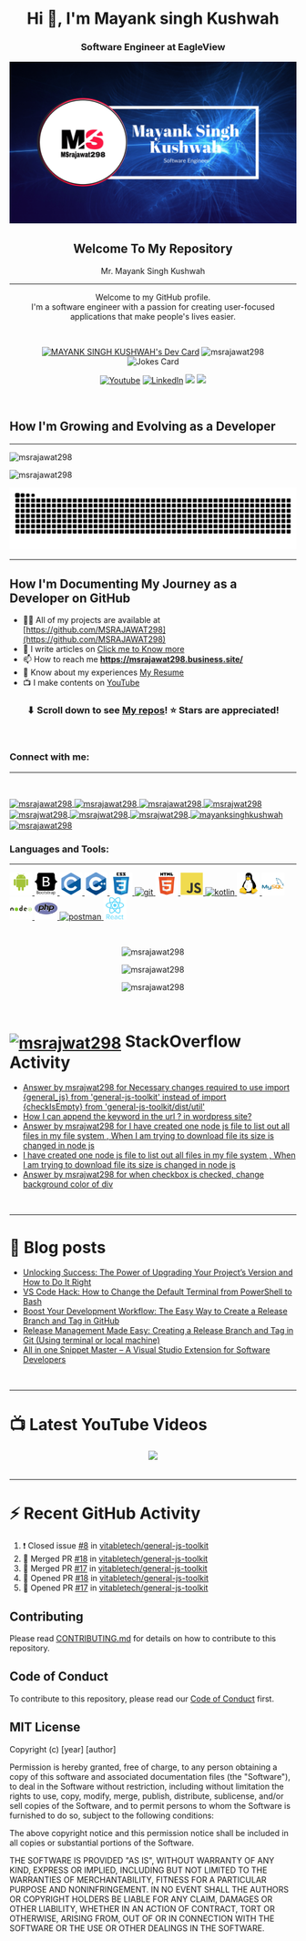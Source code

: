 <h1 align="center">Hi 👋, I'm Mayank singh Kushwah</h1>
<h3 align="center">Software Engineer at EagleView</h3>
<p align="center">
  <img src="https://raw.githubusercontent.com/MSRAJAWAT298/msrajawat298/main/images/background-images/msrajawat298_bg-min.png" title="Mr. Mayank singh kushwah software  engineer" />
<h2 align="center">Welcome To My Repository</h2>
<p align="center">Mr. Mayank Singh Kushwah </p>

---

<p align="center">Welcome to my GitHub profile. <br />I'm a software engineer with a passion for creating user-focused applications that make people's lives easier. </p>
</p>
<br />

<p align="center">
  <a href="https://app.daily.dev/msrajawat298"><img style="width:50%" src="https://api.daily.dev/devcards/b5ab065999d747239184aa801c548039.png?r=a9p" width="400" alt="MAYANK SINGH KUSHWAH's Dev Card"/></a>
  <img style="width:50%" height="" src="https://github-readme-stackoverflow.vercel.app/?userID=9578353" alt="msrajawat298" /><br/>
<!--Random Jokes Card -->
<img style="width:100%" src="https://readme-jokes.vercel.app/api" alt="Jokes Card"/>
</p>

<p align="center">
  <a href="https://www.youtube.com/c/MAYANKSINGHKUSHWAH"><img alt="Youtube" title="Youtube" src="https://img.shields.io/badge/-YouTube-red?style=for-the-badge&logo=youtube&logoColor=white"/></a>
  <a href="https://www.linkedin.com/in/msrajawat298/"><img alt="LinkedIn" title="LinkedIn" src="https://img.shields.io/badge/-LinkedIn-0077B5?style=for-the-badge&logo=linkedin&logoColor=white"/></a>
  <a href="https://dev.to/msrajawat298"><img src="https://img.shields.io/badge/DEV.TO-%230A0A0A.svg?&style=for-the-badge&logo=dev.to&logoColor=white"></a>
  <a href="https://linktr.ee/msrajawat298"><img src="https://img.shields.io/badge/Linktree-39E09B.svg?style=for-the-badge&logo=Linktree&logoColor=white"></a>
</p>
<br />

## How I'm Growing and Evolving as a Developer

---

<p align="left">
  <img src="https://komarev.com/ghpvc/?username=msrajawat298&label=Profile%20views&color=0e75b6&style=flat" alt="msrajawat298" />
</p>
<p align="left">
  <img style="width:100%" src="https://github-profile-trophy.vercel.app/?username=msrajawat298&flat" alt="msrajawat298" />
</p>
<p align="center">
  <img src="https://raw.githubusercontent.com/msrajawat298/msrajawat298/main/images/github_stuff/github-user-contribution.svg">
</p>

---

## How I'm Documenting My Journey as a Developer on GitHub

- 👨‍💻 All of my projects are available at [https://github.com/MSRAJAWAT298](https://github.com/MSRAJAWAT298)
- 📝 I write articles on [Click me to Know more](https://www.mayanksinghkushwah.in/)
- 📫 How to reach me **https://msrajawat298.business.site/**
- 📄 Know about my experiences [My Resume](https://github.com/MSRAJAWAT298/msrajawat298/blob/main/Resume-Mr.-MAYANK-SINGH-KUSHWAH.pdf)
- 📺 I make contents on [YouTube](https://www.youtube.com/@msrajawat298)<br>

<h3 align="center">⬇ Scroll down to see <a href="https://github.com/msrajawat298?tab=repositories">My repos</a>! ⭐ Stars are appreciated!</h3>

<br/>
  <h3 align="left">Connect with me:</h3>
  
  ---
  <br/>
  <p align="left">
    <a href="https://codepen.io/msrajawat298" target="blank">
      <img align="center" src="https://raw.githubusercontent.com/rahuldkjain/github-profile-readme-generator/master/src/images/icons/Social/codepen.svg" alt="msrajawat298" height="30" width="40" />
    </a>
    <a href="https://dev.to/msrajawat298" target="blank">
      <img align="center" src="https://raw.githubusercontent.com/rahuldkjain/github-profile-readme-generator/master/src/images/icons/Social/devto.svg" alt="msrajawat298" height="30" width="40" />
    </a>
    <a href="https://twitter.com/msrajawat298" target="blank">
      <img align="center" src="https://raw.githubusercontent.com/rahuldkjain/github-profile-readme-generator/master/src/images/icons/Social/twitter.svg" alt="msrajawat298" height="30" width="40" />
    </a>
    <a href="https://linkedin.com/in/msrajwat298" target="blank">
      <img align="center" src="https://raw.githubusercontent.com/rahuldkjain/github-profile-readme-generator/master/src/images/icons/Social/linked-in-alt.svg" alt="msrajwat298" height="30" width="40" />
    </a>
    <a href="https://stackoverflow.com/users/9578353/msrajwat298" target="blank">
      <img align="center" src="https://raw.githubusercontent.com/rahuldkjain/github-profile-readme-generator/master/src/images/icons/Social/stack-overflow.svg" alt="msrajwat298" height="30" width="40" />
    </a>
    <a href="https://fb.com/msrajwat298" target="blank">
      <img align="center" src="https://raw.githubusercontent.com/rahuldkjain/github-profile-readme-generator/master/src/images/icons/Social/facebook.svg" alt="msrajwat298" height="30" width="40" />
    </a>
    <a href="https://instagram.com/msrajwat298" target="blank">
      <img align="center" src="https://raw.githubusercontent.com/rahuldkjain/github-profile-readme-generator/master/src/images/icons/Social/instagram.svg" alt="msrajwat298" height="30" width="40" />
    </a>
    <a href="https://www.youtube.com/c/mayanksinghkushwah" target="blank">
      <img align="center" src="https://raw.githubusercontent.com/rahuldkjain/github-profile-readme-generator/master/src/images/icons/Social/youtube.svg" alt="mayanksinghkushwah" height="30" width="40" />
    </a>
    <a href="https://www.hackerearth.com/msrajawat298" target="blank">
      <img align="center" src="https://raw.githubusercontent.com/rahuldkjain/github-profile-readme-generator/master/src/images/icons/Social/hackerearth.svg" alt="msrajawat298" height="30" width="40" />
    </a>
  </p>
  <h3 align="left">Languages and Tools:</h3>

---

  <p align="left">
    <a href="https://developer.android.com" target="_blank" rel="noreferrer">
      <img src="https://raw.githubusercontent.com/devicons/devicon/master/icons/android/android-original-wordmark.svg" alt="android" width="40" height="40" />
    </a>
    <a href="https://getbootstrap.com" target="_blank" rel="noreferrer">
      <img src="https://raw.githubusercontent.com/devicons/devicon/master/icons/bootstrap/bootstrap-plain-wordmark.svg" alt="bootstrap" width="40" height="40" />
    </a>
    <a href="https://www.cprogramming.com/" target="_blank" rel="noreferrer">
      <img src="https://raw.githubusercontent.com/devicons/devicon/master/icons/c/c-original.svg" alt="c" width="40" height="40" />
    </a>
    <a href="https://www.w3schools.com/cpp/" target="_blank" rel="noreferrer">
      <img src="https://raw.githubusercontent.com/devicons/devicon/master/icons/cplusplus/cplusplus-original.svg" alt="cplusplus" width="40" height="40" />
    </a>
    <a href="https://www.w3schools.com/css/" target="_blank" rel="noreferrer">
      <img src="https://raw.githubusercontent.com/devicons/devicon/master/icons/css3/css3-original-wordmark.svg" alt="css3" width="40" height="40" />
    </a>
    <a href="https://git-scm.com/" target="_blank" rel="noreferrer">
      <img src="https://www.vectorlogo.zone/logos/git-scm/git-scm-icon.svg" alt="git" width="40" height="40" />
    </a>
    <a href="https://www.w3.org/html/" target="_blank" rel="noreferrer">
      <img src="https://raw.githubusercontent.com/devicons/devicon/master/icons/html5/html5-original-wordmark.svg" alt="html5" width="40" height="40" />
    </a>
    <a href="https://developer.mozilla.org/en-US/docs/Web/JavaScript" target="_blank" rel="noreferrer">
      <img src="https://raw.githubusercontent.com/devicons/devicon/master/icons/javascript/javascript-original.svg" alt="javascript" width="40" height="40" />
    </a>
    <a href="https://kotlinlang.org" target="_blank" rel="noreferrer">
      <img src="https://www.vectorlogo.zone/logos/kotlinlang/kotlinlang-icon.svg" alt="kotlin" width="40" height="40" />
    </a>
    <a href="https://www.linux.org/" target="_blank" rel="noreferrer">
      <img src="https://raw.githubusercontent.com/devicons/devicon/master/icons/linux/linux-original.svg" alt="linux" width="40" height="40" />
    </a>
    <a href="https://www.mysql.com/" target="_blank" rel="noreferrer">
      <img src="https://raw.githubusercontent.com/devicons/devicon/master/icons/mysql/mysql-original-wordmark.svg" alt="mysql" width="40" height="40" />
    </a>
    <a href="https://nodejs.org" target="_blank" rel="noreferrer">
      <img src="https://raw.githubusercontent.com/devicons/devicon/master/icons/nodejs/nodejs-original-wordmark.svg" alt="nodejs" width="40" height="40" />
    </a>
    <a href="https://www.php.net" target="_blank" rel="noreferrer">
      <img src="https://raw.githubusercontent.com/devicons/devicon/master/icons/php/php-original.svg" alt="php" width="40" height="40" />
    </a>
    <a href="https://postman.com" target="_blank" rel="noreferrer">
      <img src="https://www.vectorlogo.zone/logos/getpostman/getpostman-icon.svg" alt="postman" width="40" height="40" />
    </a>
    <a href="https://reactjs.org/" target="_blank" rel="noreferrer">
      <img src="https://raw.githubusercontent.com/devicons/devicon/master/icons/react/react-original-wordmark.svg" alt="react" width="40" height="40" />
    </a>
  </p>
  <br>
  <p align="center">
    <img src="https://github-readme-stats.vercel.app/api/top-langs?username=msrajawat298&show_icons=true&locale=en&layout=compact" alt="msrajawat298" />
  </p>
  
  <p align="center"> <img src="https://github-readme-stats.vercel.app/api?username=msrajawat298&show_icons=true&locale=en" alt="msrajawat298" />
  </p>
  <p  align="center">
    <img src="https://github-readme-streak-stats.herokuapp.com/?user=msrajawat298&" alt="msrajawat298" />
  </p>
<br/>

# <a href="https://stackoverflow.com/users/9578353/msrajwat298" target="blank"><img align="center" src="https://raw.githubusercontent.com/rahuldkjain/github-profile-readme-generator/master/src/images/icons/Social/stack-overflow.svg" alt="msrajwat298" height="30" width="40" /></a> StackOverflow Activity

<!-- STACKOVERFLOW:START -->
- [Answer by msrajwat298 for Necessary changes required to use import {general_js} from &#39;general-js-toolkit&#39; instead of import {checkIsEmpty} from &#39;general-js-toolkit/dist/util&#39;](https://stackoverflow.com/questions/76214905/necessary-changes-required-to-use-import-general-js-from-general-js-toolkit/76218298#76218298)
- [How I can append the keyword in the url ? in wordpress site?](https://stackoverflow.com/questions/76015926/how-i-can-append-the-keyword-in-the-url-in-wordpress-site)
- [Answer by msrajwat298 for I have created one node js file to list out all files in my file system , When I am trying to download file its size is changed in node js](https://stackoverflow.com/questions/75528855/i-have-created-one-node-js-file-to-list-out-all-files-in-my-file-system-when-i/75531888#75531888)
- [I have created one node js file to list out all files in my file system , When I am trying to download file its size is changed in node js](https://stackoverflow.com/questions/75528855/i-have-created-one-node-js-file-to-list-out-all-files-in-my-file-system-when-i)
- [Answer by msrajwat298 for when checkbox is checked, change background color of div](https://stackoverflow.com/questions/74720108/when-checkbox-is-checked-change-background-color-of-div/74720241#74720241)
<!-- STACKOVERFLOW:END -->
  <br/>

---

# 📕 Blog posts

<!-- BLOG-POST-LIST:START -->
- [Unlocking Success: The Power of Upgrading Your Project’s Version and How to Do It Right](https://blog.vitabletech.in/unlocking-success-the-power-of-upgrading-your-projects-version-and-how-to-do-it-right/)
- [VS Code Hack: How to Change the Default Terminal from PowerShell to Bash](https://blog.vitabletech.in/vs-code-hack-how-to-change-the-default-terminal-from-powershell-to-bash/)
- [Boost Your Development Workflow: The Easy Way to Create a Release Branch and Tag in GitHub](https://blog.vitabletech.in/boost-your-development-workflow-the-easy-way-to-create-a-release-branch-and-tag-in-github/)
- [Release Management Made Easy: Creating a Release Branch and Tag in Git &lpar;Using terminal or local machine&rpar;](https://blog.vitabletech.in/release-management-made-easy-creating-a-release-branch-and-tag-in-git/)
- [All in one Snippet Master – A Visual Studio Extension for Software Developers](https://blog.vitabletech.in/all-in-one-snippet-master-a-visual-studio-extension-for-software-developers/)
<!-- BLOG-POST-LIST:END -->
  <br/>

---

# 📺 Latest YouTube Videos

<div align="center">
  <a href="https://www.youtube.com/c/MAYANKSINGHKUSHWAH?sub_confirmation=1" target="_blank">
  <img src="https://img.shields.io/badge/-Subscribe-red?style=for-the-badge&logo=youtube&logoColor=white"/></a>
</div>

<!-- YOUTUBE:START -->
<!-- YOUTUBE:END -->

<br/>

---

# ⚡ Recent GitHub Activity

<!--START_SECTION:activity-->

1. ❗️ Closed issue [#8](https://github.com/vitabletech/general-js-toolkit/issues/8) in [vitabletech/general-js-toolkit](https://github.com/vitabletech/general-js-toolkit)
2. 🎉 Merged PR [#18](https://github.com/vitabletech/general-js-toolkit/pull/18) in [vitabletech/general-js-toolkit](https://github.com/vitabletech/general-js-toolkit)
3. 🎉 Merged PR [#17](https://github.com/vitabletech/general-js-toolkit/pull/17) in [vitabletech/general-js-toolkit](https://github.com/vitabletech/general-js-toolkit)
4. 💪 Opened PR [#18](https://github.com/vitabletech/general-js-toolkit/pull/18) in [vitabletech/general-js-toolkit](https://github.com/vitabletech/general-js-toolkit)
5. 💪 Opened PR [#17](https://github.com/vitabletech/general-js-toolkit/pull/17) in [vitabletech/general-js-toolkit](https://github.com/vitabletech/general-js-toolkit)
   <!--END_SECTION:activity-->
   <br/>

## Contributing

Please read [CONTRIBUTING.md](./CONTRIBUTING.md) for details on how to contribute to this repository.

## Code of Conduct

To contribute to this repository, please read our [Code of Conduct](CODE_OF_CONDUCT.md) first.

## MIT License

Copyright (c) [year] [author]

Permission is hereby granted, free of charge, to any person obtaining a copy
of this software and associated documentation files (the "Software"), to deal
in the Software without restriction, including without limitation the rights
to use, copy, modify, merge, publish, distribute, sublicense, and/or sell
copies of the Software, and to permit persons to whom the Software is
furnished to do so, subject to the following conditions:

The above copyright notice and this permission notice shall be included in
all copies or substantial portions of the Software.

THE SOFTWARE IS PROVIDED "AS IS", WITHOUT WARRANTY OF ANY KIND, EXPRESS OR
IMPLIED, INCLUDING BUT NOT LIMITED TO THE WARRANTIES OF MERCHANTABILITY,
FITNESS FOR A PARTICULAR PURPOSE AND NONINFRINGEMENT. IN NO EVENT SHALL THE
AUTHORS OR COPYRIGHT HOLDERS BE LIABLE FOR ANY CLAIM, DAMAGES OR OTHER
LIABILITY, WHETHER IN AN ACTION OF CONTRACT, TORT OR OTHERWISE, ARISING FROM,
OUT OF OR IN CONNECTION WITH THE SOFTWARE OR THE USE OR OTHER DEALINGS IN
THE SOFTWARE.
